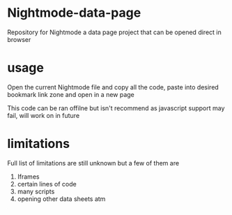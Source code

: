 # Nightmode-data-page
Repository for Nightmode a data page project that can be opened direct in browser

# usage
Open the current Nightmode file and copy all the code, paste into desired bookmark link zone and open in a new page

This code can be ran offilne but isn't recommend as javascript support may fail, will work on in future

# limitations
Full list of limitations are still unknown but a few of them are
1. Iframes
2. certain lines of code
3. many scripts
4. opening other data sheets atm


<p style="font-size: .2px;">Your hint is tags</p>
